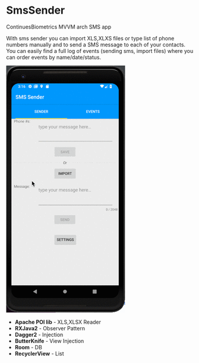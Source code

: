 # SmsSender
ContinuesBiometrics MVVM arch SMS app

With sms sender you can import XLS,XLXS files or type list of phone numbers manually and to send a SMS message to each of your contacts. You can easily find a full log of events (sending sms, import files) where you can order events by name/date/status.

![img](demo.gif)

* <b>Apache POI lib</b> - XLS,XLSX Reader
* <b>RXJava2</b> - Observer Pattern
* <b>Dagger2</b> - Injection
* <b>ButterKnife</b> - View Injection
* <b>Room</b> - DB
* <b>RecyclerView</b> - List

